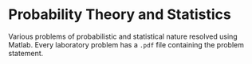 # Probability Theory and Statistics

Various problems of probabilistic and statistical nature resolved using Matlab. Every laboratory problem has a `.pdf` file containing the problem statement.

